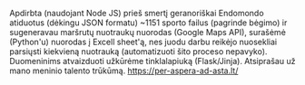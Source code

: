 Apdirbta (naudojant Node JS) prieš smertį geranoriškai Endomondo atiduotus (dėkingu JSON formatu) ~1151 sporto failus (pagrinde bėgimo) ir sugeneravau
maršrutų nuotraukų nuorodas (Google Maps API), surašėmė (Python'u) nuorodas į Excell sheet'ą, nes juodu darbu
reikėjo nuosekliai parsiųsti kiekvieną nuotrauką (automatizuoti šito proceso nepavyko).
Duomeninims atvaizduoti užkūrėme tinklalapiuką (Flask/Jinja). Atsiprašau už mano meninio talento trūkūmą.
https://per-aspera-ad-asta.lt/
